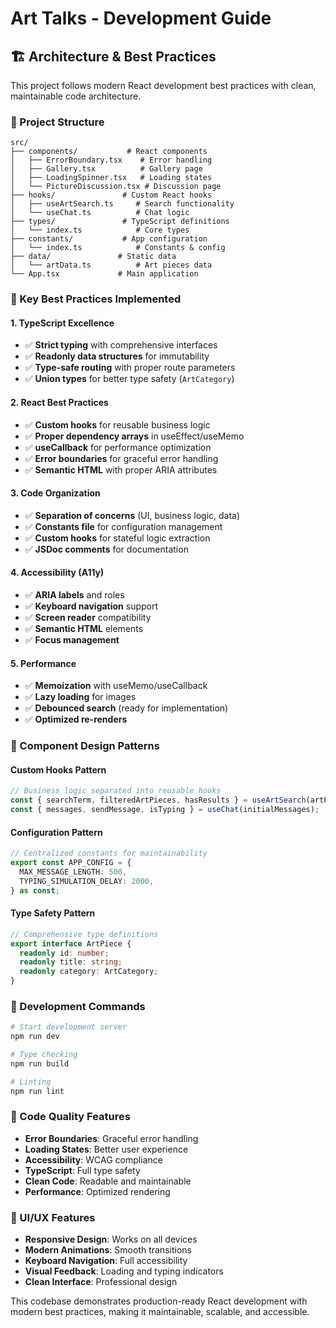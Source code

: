 # Art Talks - Development Guide

## 🏗️ Architecture & Best Practices

This project follows modern React development best practices with clean, maintainable code architecture.

### 📁 Project Structure

```
src/
├── components/           # React components
│   ├── ErrorBoundary.tsx    # Error handling
│   ├── Gallery.tsx          # Gallery page
│   ├── LoadingSpinner.tsx   # Loading states
│   └── PictureDiscussion.tsx # Discussion page
├── hooks/               # Custom React hooks
│   ├── useArtSearch.ts     # Search functionality
│   └── useChat.ts          # Chat logic
├── types/               # TypeScript definitions
│   └── index.ts            # Core types
├── constants/           # App configuration
│   └── index.ts            # Constants & config
├── data/               # Static data
│   └── artData.ts          # Art pieces data
└── App.tsx             # Main application
```

### 🎯 Key Best Practices Implemented

#### **1. TypeScript Excellence**
- ✅ **Strict typing** with comprehensive interfaces
- ✅ **Readonly data structures** for immutability
- ✅ **Type-safe routing** with proper route parameters
- ✅ **Union types** for better type safety (`ArtCategory`)

#### **2. React Best Practices**
- ✅ **Custom hooks** for reusable business logic
- ✅ **Proper dependency arrays** in useEffect/useMemo
- ✅ **useCallback** for performance optimization
- ✅ **Error boundaries** for graceful error handling
- ✅ **Semantic HTML** with proper ARIA attributes

#### **3. Code Organization**
- ✅ **Separation of concerns** (UI, business logic, data)
- ✅ **Constants file** for configuration management
- ✅ **Custom hooks** for stateful logic extraction
- ✅ **JSDoc comments** for documentation

#### **4. Accessibility (A11y)**
- ✅ **ARIA labels** and roles
- ✅ **Keyboard navigation** support
- ✅ **Screen reader** compatibility
- ✅ **Semantic HTML** elements
- ✅ **Focus management**

#### **5. Performance**
- ✅ **Memoization** with useMemo/useCallback
- ✅ **Lazy loading** for images
- ✅ **Debounced search** (ready for implementation)
- ✅ **Optimized re-renders**

### 🔧 Component Design Patterns

#### **Custom Hooks Pattern**
```typescript
// Business logic separated into reusable hooks
const { searchTerm, filteredArtPieces, hasResults } = useArtSearch(artPieces);
const { messages, sendMessage, isTyping } = useChat(initialMessages);
```

#### **Configuration Pattern**
```typescript
// Centralized constants for maintainability
export const APP_CONFIG = {
  MAX_MESSAGE_LENGTH: 500,
  TYPING_SIMULATION_DELAY: 2000,
} as const;
```

#### **Type Safety Pattern**
```typescript
// Comprehensive type definitions
export interface ArtPiece {
  readonly id: number;
  readonly title: string;
  readonly category: ArtCategory;
}
```

### 🚀 Development Commands

```bash
# Start development server
npm run dev

# Type checking
npm run build

# Linting
npm run lint
```

### 📝 Code Quality Features

- **Error Boundaries**: Graceful error handling
- **Loading States**: Better user experience
- **Accessibility**: WCAG compliance
- **TypeScript**: Full type safety
- **Clean Code**: Readable and maintainable
- **Performance**: Optimized rendering

### 🎨 UI/UX Features

- **Responsive Design**: Works on all devices
- **Modern Animations**: Smooth transitions
- **Keyboard Navigation**: Full accessibility
- **Visual Feedback**: Loading and typing indicators
- **Clean Interface**: Professional design

This codebase demonstrates production-ready React development with modern best practices, making it maintainable, scalable, and accessible.
